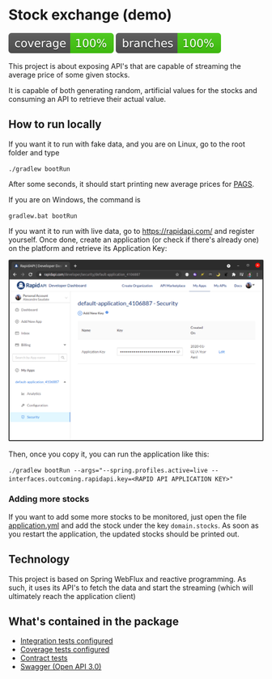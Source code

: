 # Stock exchange (demo)

![](.github/badges/jacoco.svg) ![](.github/badges/branches.svg)

This project is about exposing API's that are capable of streaming the average price of some given stocks.

It is capable of both generating random, artificial values for the stocks and consuming an API to retrieve 
their actual value.

## How to run locally

If you want it to run with fake data, and you are on Linux, go to the root folder and type

``
./gradlew bootRun
``

After some seconds, it should start printing new average prices for [PAGS](https://finance.yahoo.com/quote/PAGS/). 

If you are on Windows, the command is

`
gradlew.bat bootRun
`

If you want it to run with live data, go to https://rapidapi.com/ and register yourself. Once done, create an 
application (or check if there's already one) on the platform and retrieve its Application Key:

![Where to find Rapid API Application Key](docs/rapid_api_application_key.png)

Then, once you copy it, you can run the application like this:

`
./gradlew bootRun --args="--spring.profiles.active=live --interfaces.outcoming.rapidapi.key=<RAPID API APPLICATION KEY>"
`

### Adding more stocks

If you want to add some more stocks to be monitored, just open the file 
[application.yml](src/main/resources/application.yml) and add the stock under the key `domain.stocks`. As soon as you
restart the application, the updated stocks should be printed out. 

## Technology

This project is based on Spring WebFlux and reactive programming. As such, it uses its API's to fetch the data and 
start the streaming (which will ultimately reach the application client)

## What's contained in the package

- [Integration tests configured](gradle/integrationTest.gradle)
- [Coverage tests configured](gradle/coverage.gradle)
- [Contract tests](src/test/java/com/github/alesaudate/demostockexchange/tests/contract/StocksAveragePriceAPITestIT.java)
- [Swagger (Open API 3.0)](https://swagger.io/specification/)